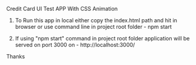Credit Card UI Test APP With CSS Animation
 
 1. To Run this app in local either copy the index.html path and hit in browser or use command line in project root folder -
     npm start

 2. If using "npm start" command in project root folder application will be served on port 3000 on -
    http://localhost:3000/

Thanks